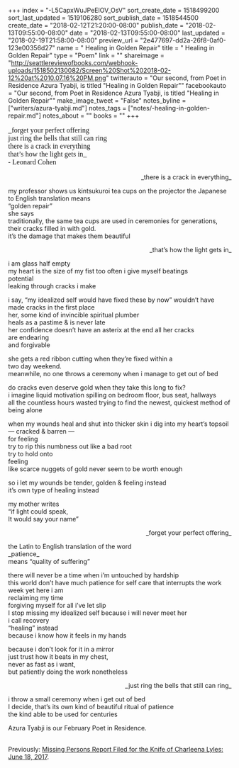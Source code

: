 +++
index = "-L5CapxWuJPeElOV_OsV"
sort_create_date = 1518499200
sort_last_updated = 1519106280
sort_publish_date = 1518544500
create_date = "2018-02-12T21:20:00-08:00"
publish_date = "2018-02-13T09:55:00-08:00"
date = "2018-02-13T09:55:00-08:00"
last_updated = "2018-02-19T21:58:00-08:00"
preview_url = "2e477697-dd2a-26f8-0af0-123e00356d27"
name = " Healing in Golden Repair"
title = " Healing in Golden Repair"
type = "Poem"
link = ""
shareimage = "http://seattlereviewofbooks.com/webhook-uploads/1518502130082/Screen%20Shot%202018-02-12%20at%2010.07.16%20PM.png"
twitterauto = "Our second, from Poet in Residence Azura Tyabji, is titled \"Healing in Golden Repair\""
facebookauto = "Our second, from Poet in Residence Azura Tyabji, is titled \"Healing in Golden Repair\""
make_image_tweet = "False"
notes_byline = ["writers/azura-tyabji.md"]
notes_tags = ["notes/-healing-in-golden-repair.md"]
notes_about = ""
books = ""
+++
<p style="font-size:16px;font-family:SeravekLightItalic">_forget your perfect offering<br>
just ring the bells that still can ring<br>
there is a crack in everything<br> 
that’s how the light gets in_<br>
- Leonard Cohen</p>

<p style="text-align:right;">_there is a crack in everything_</p>

<p class="prose-poem">my professor shows us kintsukuroi tea cups on the projector the Japanese to English translation means<br>
“golden repair”<br>
she says<br>
traditionally, the same tea cups are used in ceremonies for generations, their cracks filled in with gold.<br>
it’s the damage that makes them beautiful</p>

<p style="text-align:right;">_that’s how the light gets in_</p>

<p class="prose-poem">i am glass half empty<br>
my heart is the size of my fist too often i give myself beatings<br>
potential<br> 
leaking through cracks i make</p>

<p class="prose-poem">i say, “my idealized self would have fixed these by now” wouldn’t have made cracks in the first place<br> 
her, some kind of invincible spiritual plumber<br> 
heals as a pastime &amp; is never late<br> 
her confidence doesn’t have an asterix at the end all her cracks<br> 
are endearing<br> 
and forgivable</p>

<p class="prose-poem">she gets a red ribbon cutting when they’re fixed within a<br> 
two day weekend.<br> 
meanwhile, no one throws a ceremony when i manage to get out of bed</p>

<p class="prose-poem">do cracks even deserve gold when they take this long to fix?<br> 
i imagine liquid motivation spilling on bedroom floor, bus seat, hallways<br> 
all the countless hours wasted trying to find the newest, quickest method of being alone</p>

<p class="prose-poem">when my wounds heal and shut into thicker skin i dig into my heart’s topsoil<br> 
&mdash; cracked &amp; barren &mdash;<br> 
for feeling<br> 
try to rip this numbness out like a bad root<br> 
try to hold onto<br> 
feeling<br> 
like scarce nuggets of gold never seem to be worth enough</p>

<p class="prose-poem">so i let my wounds be tender, golden &amp; feeling instead<br> 
it’s own type of healing instead</p>

<p class="prose-poem">my mother writes<br> 
“if light could speak,<br> 
It would say your name”</p>

<p style="text-align:right;">_forget your perfect offering_</p>

<p class="prose-poem">the Latin to English translation of the word<br>
_patience_<br> 
means “quality of suffering”</p>

<p class="prose-poem">there will never be a time when i’m untouched by hardship<br> 
this world don’t have much patience for self care that interrupts the work week yet here i am<br> 
reclaiming my time<br> 
forgiving myself for all i’ve let slip<br> 
I stop missing my idealized self because i will never meet her<br>
i call recovery<br> 
“healing” instead<br> 
because i know how it feels in my hands</p>

<p class="prose-poem">because i don’t look for it in a mirror<br> 
just trust how it beats in my chest,<br> 
never as fast as i want,<br> 
but patiently doing the work nonetheless</p>

<p style="text-align:right;">_just ring the bells that still can ring_</p>

<p class="prose-poem">i throw a small ceremony when i get out of bed<br> 
I decide, that’s its own kind of beautiful ritual of patience<br>
the kind able to be used for centuries</p>

<p class="poem-footer">Azura Tyabji is our February Poet in Residence.<br><br>

Previously: [Missing Persons Report Filed for the Knife of Charleena Lyles: June 18, 2017](http://www.seattlereviewofbooks.com/notes/2018/02/06/missing-persons-report-filed-for-the-knife-of-charleena-lyles-june-18-2017/).</p>